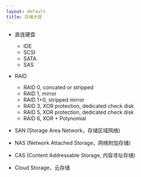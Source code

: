 ```yaml
---
layout: default
title: 存储大观
---
```

+ 直连硬盘
  + IDE
  + SCSI
  + SATA
  + SAS

+ RAID
  + RAID 0, concated or stripped
  + RAID 1, mirror
  + RAID 1+0, stripped mirror
  + RAID 3, XOR protection, dedicated check disk
  + RAID 5, XOR protection, dedicated check disk
  + RAID 6, XOR + Polynomial

+ SAN (Storage Area Network，存储区域网络)

+ NAS (Network Attached Storage，网络附加存储)

+ CAS (Content Addressable Storage, 内容寻址存储)

+ Cloud Storage，云存储


